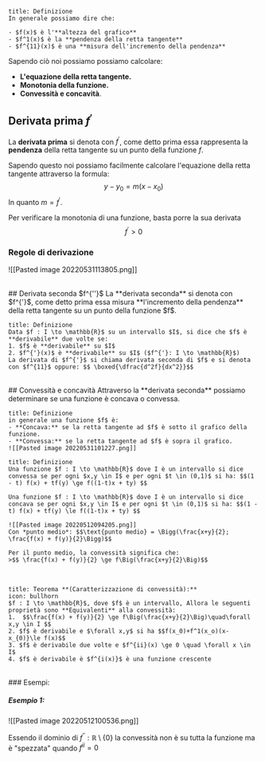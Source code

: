 ```ad-note
title: Definizione
In generale possiamo dire che:

- $f(x)$ è l'**altezza del grafico**
- $f^1(x)$ è la **pendenza della retta tangente**
- $f^{11}(x)$ è una **misura dell'incremento della pendenza** 
```
Sapendo ciò noi possiamo possiamo calcolare:
- **L'equazione della retta tangente.**
- **Monotonia della funzione.**
- **Convessità e concavità**.



## Derivata prima $f^{'}$
La **derivata prima** si denota con $f^{'}$, come detto prima essa rappresenta la **pendenza** della retta tangente su un punto della funzione $f$.

Sapendo questo noi possiamo facilmente calcolare l'equazione della retta tangente attraverso la formula:
$$y - y_{0} = m(x - x_0)$$
In quanto $m = f^{'}$.

Per verificare la monotonia di una funzione, basta porre la sua derivata $$f^{'} > 0$$



### Regole di derivazione
![[Pasted image 20220531113805.png]]


<div style="page-break-after: always; visibility:hidden">\pagebreak</div>
## Derivata seconda $f^{''}$
La **derivata seconda** si denota con $f^{'}$, come detto prima essa misura **l'incremento della pendenza** della retta tangente su un punto della funzione $f$.

```ad-note
title: Definizione
Data $f : I \to \mathbb{R}$ su un intervallo $I$, si dice che $f$ è **derivabile** due volte se:  
1. $f$ è **derivabile** su $I$                                               
2. $f^{'}(x)$ è **derivabile** su $I$ ($f^{'}: I \to \mathbb{R}$)
La derivata di $f^{'}$ si chiama derivata seconda di $f$ e si denota con $f^{11}$ oppure: $$ \boxed{\dfrac{d^2f}{dx^2}}$$ 
```


<div style="page-break-after: always; visibility:hidden">\pagebreak</div>
## Convessità e concavità
Attraverso la **derivata seconda** possiamo determinare se una funzione è concava o convessa.

```ad-note
title: Definizione
in generale una funzione $f$ è:
- **Concava:** se la retta tangente ad $f$ è sotto il grafico della funzione.
- **Convessa:** se la retta tangente ad $f$ è sopra il grafico.
![[Pasted image 20220531101227.png]]

```



```ad-note
title: Definizione
Una funzione $f : I \to \mathbb{R}$ dove I è un intervallo si dice convessa se per ogni $x,y \in I$ e per ogni $t \in (0,1)$ si ha: $$(1 - t) f(x) + tf(y) \ge f((1-t)x + ty) $$

Una funzione $f : I \to \mathbb{R}$ dove I è un intervallo si dice concava se per ogni $x,y \in I$ e per ogni $t \in (0,1)$ si ha: $$(1 - t) f(x) + tf(y) \le f((1-t)x + ty) $$

![[Pasted image 20220512094205.png]] 
Con *punto medio*: $$\text{punto medio} = \Bigg(\frac{x+y}{2}; \frac{f(x) + f(y)}{2}\Bigg)$$

Per il punto medio, la convessità significa che:
>$$ \frac{f(x) + f(y)}{2} \ge f\Big(\frac{x+y}{2}\Big)$$
```
<div style="page-break-after: always; visibility:hidden">\pagebreak</div>

```ad-note
title: Teorema **(Caratterizzazione di convessità):** 
icon: bullhorn
$f : I \to \mathbb{R}$, dove $f$ è un intervallo, Allora le seguenti proprietà sono **Equivalenti** alla convessità:
1.  $$\frac{f(x) + f(y)}{2} \ge f\Big(\frac{x+y}{2}\Big)\quad\forall  x,y \in I $$
2. $f$ è derivabile e $\forall x,y$ si ha $$f(x_0)+f^1(x_o)(x-x_{0)}\le f(x)$$
3. $f$ è derivabile due volte e $f^{ii}(x) \ge 0 \quad \forall x \in I$
4. $f$ è derivabile è $f^{i(x)}$ è una funzione crescente
```
<div style="page-break-after: always; visibility:hidden">\pagebreak</div>
### Esempi:

##### Esempio 1:
![[Pasted image 20220512100536.png]]

Essendo il dominio di $f^{''}: \mathbb{R} \setminus \{0\}$ la convessità non è su tutta la funzione ma è "spezzata" quando $f^{ii} = 0$
